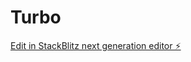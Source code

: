 # Turbo

[Edit in StackBlitz next generation editor ⚡️](https://stackblitz.com/~/github.com/BhaskarRdy/Turbo)